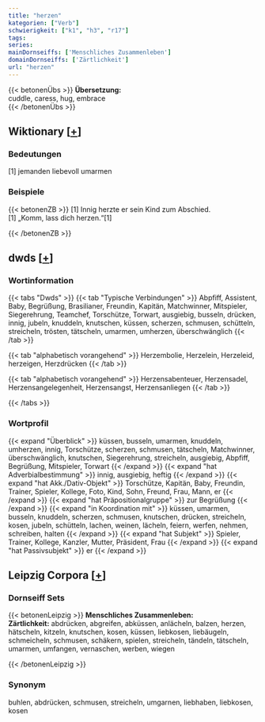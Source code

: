 ```yaml
---
title: "herzen"
kategorien: ["Verb"]
schwierigkeit: ["k1", "h3", "r17"]
tags:
series:
mainDornseiffs: ['Menschliches Zusammenleben']
domainDornseiffs: ['Zärtlichkeit']
url: "herzen"
---
```


{{< betonenÜbs >}}
**Übersetzung:**  
cuddle, caress, hug, embrace  
{{< /betonenÜbs >}}

## Wiktionary [[+](https://de.wiktionary.org/wiki/herzen)]

### Bedeutungen
[1] jemanden liebevoll umarmen  

### Beispiele
{{< betonenZB >}}
[1] Innig herzte er sein Kind zum Abschied.  
[1] „Komm, lass dich herzen.“[1]  

{{< /betonenZB >}}


## dwds [[+](https://www.dwds.de/wb/herzen)]

### Wortinformation
{{< tabs "Dwds" >}}
{{< tab "Typische Verbindungen" >}}
Abpfiff, Assistent, Baby, Begrüßung, Brasilianer, Freundin, Kapitän, Matchwinner, Mitspieler, Siegerehrung, Teamchef, Torschütze, Torwart, ausgiebig, busseln, drücken, innig, jubeln, knuddeln, knutschen, küssen, scherzen, schmusen, schütteln, streicheln, trösten, tätscheln, umarmen, umherzen, überschwänglich
{{< /tab >}}

{{< tab "alphabetisch vorangehend" >}}
Herzembolie, Herzelein, Herzeleid, herzeigen, Herzdrücken
{{< /tab >}}

{{< tab "alphabetisch vorangehend" >}}
Herzensabenteuer, Herzensadel, Herzensangelegenheit, Herzensangst, Herzensanliegen
{{< /tab >}}

{{< /tabs >}}

### Wortprofil
{{< expand "Überblick" >}} küssen, busseln, umarmen, knuddeln, umherzen, innig, Torschütze, scherzen, schmusen, tätscheln, Matchwinner, überschwänglich, knutschen, Siegerehrung, streicheln, ausgiebig, Abpfiff, Begrüßung, Mitspieler, Torwart {{< /expand >}}
{{< expand "hat Adverbialbestimmung" >}} innig, ausgiebig, heftig {{< /expand >}}
{{< expand "hat Akk./Dativ-Objekt" >}} Torschütze, Kapitän, Baby, Freundin, Trainer, Spieler, Kollege, Foto, Kind, Sohn, Freund, Frau, Mann, er {{< /expand >}}
{{< expand "hat Präpositionalgruppe" >}} zur Begrüßung {{< /expand >}}
{{< expand "in Koordination mit" >}} küssen, umarmen, busseln, knuddeln, scherzen, schmusen, knutschen, drücken, streicheln, kosen, jubeln, schütteln, lachen, weinen, lächeln, feiern, werfen, nehmen, schreiben, halten {{< /expand >}}
{{< expand "hat Subjekt" >}} Spieler, Trainer, Kollege, Kanzler, Mutter, Präsident, Frau {{< /expand >}}
{{< expand "hat Passivsubjekt" >}} er {{< /expand >}}

## Leipzig Corpora [[+](https://corpora.uni-leipzig.de/en/res?word=herzen&corpusId=deu_newscrawl-public_2018)]

### Dornseiff Sets
{{< betonenLeipzig >}}
**Menschliches Zusammenleben:**  
**Zärtlichkeit:** abdrücken, abgreifen, abküssen, anlächeln, balzen, herzen, hätscheln, kitzeln, knutschen, kosen, küssen, liebkosen, liebäugeln, schmeicheln, schmusen, schäkern, spielen, streicheln, tändeln, tätscheln, umarmen, umfangen, vernaschen, werben, wiegen  

{{< /betonenLeipzig >}}

### Synonym
buhlen, abdrücken, schmusen, streicheln, umgarnen, liebhaben, liebkosen, kosen

